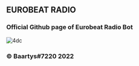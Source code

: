 ## EUROBEAT RADIO 
### Official Github page of Eurobeat Radio Bot

![4dc](https://user-images.githubusercontent.com/102672880/219288025-6b94ae1a-b982-43b3-8e7e-098a936d0db8.gif)

### © Baartys#7220 2022
